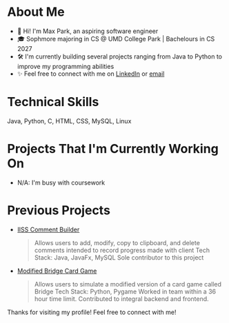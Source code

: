 # About Me
- 👋 Hi! I'm Max Park, an aspiring software engineer
- 🎓 Sophmore majoring in CS @ UMD College Park | Bachelours in  CS 2027
- 🛠️ I'm currently building several projects ranging from Java to Python to improve my programming abilities
- ✨ Feel free to connect with me on [LinkedIn](www.linkedin.com/in/max-ryan-park) or [email](Parkr.m465@gmail.com)

# Technical Skills  
Java, Python, C, HTML, CSS, MySQL, Linux

# Projects That I'm Currently Working On
- N/A: I'm busy with coursework

# Previous Projects
- [IISS Comment Builder](https://github.com/Parkm465/IISSCommentBuilder/tree/master)
   > Allows users to add, modify, copy to clipboard, and delete comments intended to record progress made with client
   > Tech Stack: Java, JavaFx, MySQL
   > Sole contributor to this project
- [Modified Bridge Card Game](https://github.com/Sonikyu/Bitcamp-2024-Better-Bridge)
  > Allows users to simulate a modified version of a card game called Bridge
  > Tech Stack: Python, Pygame
  > Worked in team within a 36 hour time limit. Contributed to integral backend and frontend.

Thanks for visiting my profile! Feel free to connect with me!
